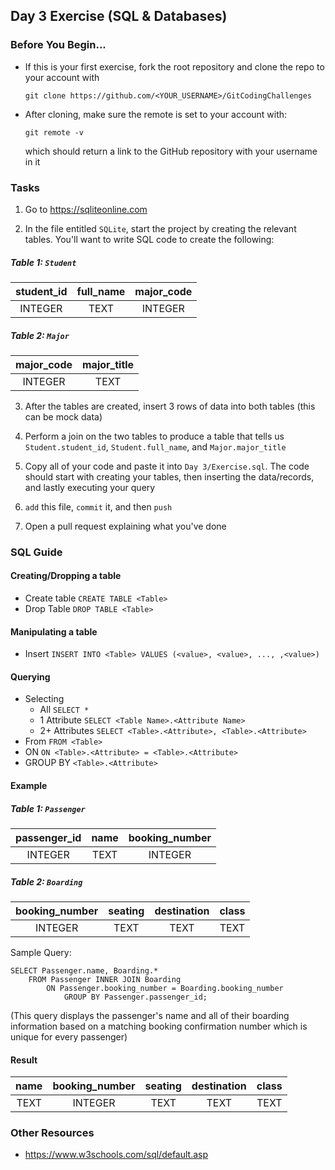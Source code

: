## Day 3 Exercise (SQL & Databases)

### Before You Begin...

* If this is your first exercise, fork the root repository and clone the repo to your account with 
  ```
  git clone https://github.com/<YOUR_USERNAME>/GitCodingChallenges
  ```

* After cloning, make sure the remote is set to your account with:
  ```
  git remote -v
  ``` 
  which should return a link to the GitHub repository with your username in it

### Tasks

1. Go to https://sqliteonline.com

2.  In the file entitled `SQLite`, start the project by creating the relevant tables. 
You'll want to write SQL code to create the following:

##### Table 1: `Student`

| student_id    | full_name | major_code    |
| :---:         |   :---:   |   :---:       |
| INTEGER       |   TEXT    | INTEGER       |

##### Table 2: `Major`

| major_code    |   major_title |
| :---:         |   :---:       |
| INTEGER       |   TEXT        |

3. After the tables are created, insert 3 rows of data into both tables
(this can be mock data)
4. Perform a join on the two tables to produce a table that tells us `Student.student_id`,
`Student.full_name`, and `Major.major_title`

5. Copy all of your code and paste it into ```Day 3/Exercise.sql```. The code should start with
creating your tables, then inserting the data/records, and lastly executing your query

6. `add` this file, `commit` it, and then `push`

7. Open a pull request explaining what you've done

### SQL Guide

#### Creating/Dropping a table
* Create table      ```CREATE TABLE <Table>```
* Drop Table        ```DROP TABLE <Table>```

#### Manipulating a table
* Insert    ```INSERT INTO <Table> VALUES (<value>, <value>, ..., ,<value>)```

#### Querying
* Selecting   
    * All ```SELECT *```
    * 1 Attribute ```SELECT <Table Name>.<Attribute Name>```
    * 2+ Attributes ```SELECT <Table>.<Attribute>, <Table>.<Attribute>```
* From ```FROM <Table>```
* ON ```ON <Table>.<Attribute> = <Table>.<Attribute>```
* GROUP BY ```<Table>.<Attribute>```

#### Example

##### ***Table 1:*** `Passenger`

| passenger_id    | name | booking_number    |
| :---:         |   :---:   |   :---:       |
| INTEGER       |   TEXT    | INTEGER       |

##### ***Table 2:*** `Boarding`
| booking_number | seating | destination | class    |
| :---:         |   :---:   |   :---:       |   :---:   |
| INTEGER       |   TEXT    | TEXT       |    TEXT   |   

Sample Query:
```
SELECT Passenger.name, Boarding.*
    FROM Passenger INNER JOIN Boarding
        ON Passenger.booking_number = Boarding.booking_number
            GROUP BY Passenger.passenger_id;
```

(This query displays the passenger's name and all of their boarding information based on
a matching booking confirmation number which is unique for every passenger)

#### Result
| name  | booking_number | seating | destination | class    |
|:---:  | :---:         |   :---:   |   :---:       |   :---:   |
| TEXT  | INTEGER       |   TEXT    | TEXT       |    TEXT   |   

### Other Resources
* https://www.w3schools.com/sql/default.asp
